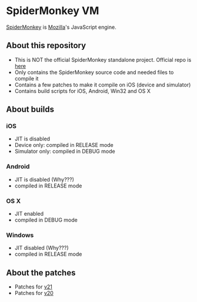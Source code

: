 # SpiderMonkey VM

[SpiderMonkey](https://developer.mozilla.org/en-US/docs/SpiderMonkey) is [Mozilla](http://www.mozilla.org)'s JavaScript engine.

## About this repository

 - This is NOT the official SpiderMonkey standalone project. Official repo is [here](https://developer.mozilla.org/en-US/docs/SpiderMonkey)
 - Only contains the SpiderMonkey source code and needed files to compile it
 - Contains a few patches to make it compile on iOS (device and simulator)
 - Contains build scripts for iOS, Android, Win32 and OS X
 
 
## About builds

### iOS
 - JIT is disabled
 - Device only: compiled in RELEASE mode
 - Simulator only: compiled in DEBUG mode

### Android

 - JIT is disabled (Why???)
 - compiled in RELEASE mode
 

### OS X

 - JIT enabled
 - compiled in DEBUG mode
 

### Windows

 - JIT disabled (Why???)
 - compiled in RELEASE mode


## About the patches
 
 - Patches for [v21](https://github.com/ricardoquesada/Spidermonkey/wiki/Migrating-to-v21)
 - Patches for [v20](https://github.com/ricardoquesada/Spidermonkey/wiki/Migrating-to-v20)
 


 
